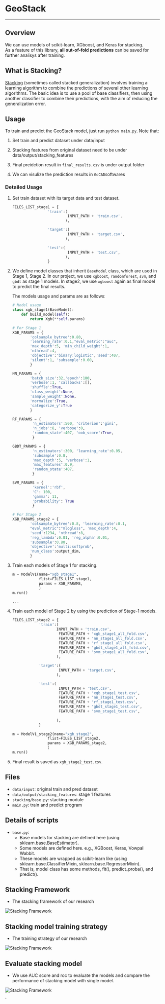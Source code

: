 GeoStack
====
***
## Overview

We can use models of scikit-learn, XGboost, and Keras for stacking.  
As a feature of this library, **all out-of-fold predictions** can be saved for further analisys after training.

## What is Stacking?

[Stacking](https://en.wikipedia.org/wiki/Ensemble_learning#Stacking) (sometimes called stacked generalization) involves training a learning algorithm to combine the predictions of several other learning algorithms. The basic idea is to use a pool of base classifiers, then using another classifier to combine their predictions, with the aim of reducing the generalization error. 



## Usage

To train and predict the GeoStack model, just run `python main.py`. Note that: 

1. Set train and predict dataset under data/input

2. Stacking features from original dataset need to be under data/output/stacking_features

3. Final preidction result in `final_results.csv` is under output folder

4. We can visulize the prediction results in `GoCAD`softwares



### Detailed Usage

1. Set train dataset with its target data and test dataset.

    ```python
    FILES_LIST_stage1 = {
                    'train':(
                             INPUT_PATH + 'train.csv',
                            ),
    
                    'target':(
                             INPUT_PATH + 'target.csv',
                            ),
    
                    'test':(
                             INPUT_PATH + 'test.csv',
                            ),
                    }
    ```
2. We define model classes that inherit `BaseModel` class, which are used in Stage 1, Stage 2. In our project, we use `xgboost`, `randomforest`, `svm`, and `gbdt` as stage 1 models. In stage2, we use `xgboost` again as final model to predict the final results.

    The models usage and params are as follows:
    
    ```python
    # Model usage
    class xgb_stage1(BaseModel):
        def build_model(self):
            return Xgb(**self.params)
    ```
    ```python
    # For Stage 1
    XGB_PARAMS = {
            'colsample_bytree':0.80,
            'learning_rate':0.1,"eval_metric":"auc",
            'max_depth':5, 'min_child_weight':1,
            'nthread':4,
            'objective':'binary:logistic','seed':407,
            'silent':1, 'subsample':0.60,
            }
    
    NN_PARAMS = {
            'batch_size':32,'epoch':100,
            'verbose':1, 'callbacks':[],
            'shuffle':True,
            'class_weight':None,
            'sample_weight':None,
            'normalize':True,
            'categorize_y':True
            }

    RF_PARAMS = {
             'n_estimators':500, 'criterion':'gini', 
             'n_jobs':8, 'verbose':0,
             'random_state':407, 'oob_score':True,
             }

    GBDT_PARAMS = {
             'n_estimators':300, 'learning_rate':0.05,
             'subsample':0.8,
             'max_depth':5, 'verbose':1, 
             'max_features':0.9,
             'random_state':407,
             }

    SVM_PARAMS = {
             'kernel':'rbf',
             'C': 100,
             'gamma': 11,
             'probability': True
             }

    # For Stage 2
    XGB_PARAMS_stage2 = {
            'colsample_bytree':0.8, 'learning_rate':0.1,
            "eval_metric":"mlogloss", 'max_depth':4, 
            'seed':1234, 'nthread':8,
            'reg_lambda':0.01, 'reg_alpha':0.01,
            'subsample':0.80,
            'objective':'multi:softprob',
            'num_class':output_dim,
            }
    
    ```
    
3. Train each models of Stage 1 for stacking.

    ```python
    m = ModelV1(name="xgb_stage1",
                flist=FILES_LIST_stage1,
                params = XGB_PARAMS,
                )
    m.run()
    
    ...
    ```

4. Train each model of Stage 2 by using the prediction of Stage-1 models.

    ```python
    FILES_LIST_stage2 = {
                'train':(
                        INPUT_PATH + 'train.csv',
                         FEATURE_PATH + 'xgb_stage1_all_fold.csv',
                         FEATURE_PATH + 'nn_stage1_all_fold.csv',
                         FEATURE_PATH + 'rf_stage1_all_fold.csv',
                         FEATURE_PATH + 'gbdt_stage1_all_fold.csv',
                         FEATURE_PATH + 'svm_stage1_all_fold.csv',
                        ),

                'target':(
                         INPUT_PATH + 'target.csv',
                        ),

                'test':(
                         INPUT_PATH + 'test.csv',
                         FEATURE_PATH + 'xgb_stage1_test.csv',
                         FEATURE_PATH + 'nn_stage1_test.csv',
                         FEATURE_PATH + 'rf_stage1_test.csv',
                         FEATURE_PATH + 'gbdt_stage1_test.csv',
                         FEATURE_PATH + 'svm_stage1_test.csv',
                                                
                        ),
                }

    m = ModelV1_stage2(name="xgb_stage2",
                    flist=FILES_LIST_stage2,
                    params = XGB_PARAMS_stage2,
                    )
    m.run()
    ```

5. Final result is saved as `xgb_stage2_test.csv`.



## Files
- `data/input`: original train and pred dataset
- `data/output/stacking_features`: stage 1 features
- `stacking/base.py`: stacking module
- `main.py`: train and predict program


## Details of scripts

- `base.py`: 
  - Base models for stacking are defined here (using sklearn.base.BaseEstimator).
  - Some models are defined here. e.g., XGBoost, Keras, Vowpal Wabbit.
  - These models are wrapped as scikit-learn like (using sklearn.base.ClassifierMixin, sklearn.base.RegressorMixin).
  - That is, model class has some methods, fit(), predict_proba(), and predict().


## Stacking Framework 
- The stacking framework of our research  

![Stacking Framework](stacking_framework.jpg "Stacking Framework")

## Stacking model training strategy
- The training strategy of our research  

![Stacking Framework](training_strategy.jpg "Stacking Framework")

## Evaluate stacking model
- We use AUC score and roc to evaluate the models and compare the performance of stacking model with single model.

![Stacking Framework](auc_score.jpg "Stacking Framework")

`